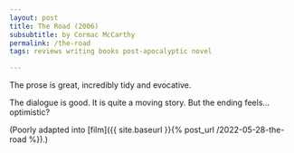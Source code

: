 ```yaml
---
layout: post
title: The Road (2006)
subsubtitle: by Cormac McCarthy
permalink: /the-road
tags: reviews writing books post-apocalyptic novel

---
```


The prose is great, incredibly tidy and evocative.
<!--more-->
The dialogue is good.
It is quite a moving story.
But the ending feels... optimistic?

(Poorly adapted into [film]({{ site.baseurl }}{% post_url /2022-05-28-the-road %}).)